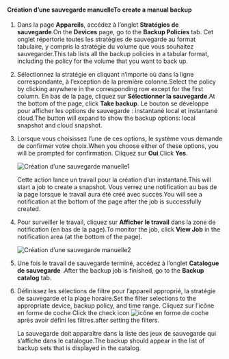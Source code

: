 <!--author=SharS last changed: 9/17/15-->

#### <a name="to-create-a-manual-backup"></a><span data-ttu-id="d0e2c-101">Création d’une sauvegarde manuelle</span><span class="sxs-lookup"><span data-stu-id="d0e2c-101">To create a manual backup</span></span>
1. <span data-ttu-id="d0e2c-102">Dans la page **Appareils**, accédez à l’onglet **Stratégies de sauvegarde**.</span><span class="sxs-lookup"><span data-stu-id="d0e2c-102">On the **Devices** page, go to the **Backup Policies** tab.</span></span> <span data-ttu-id="d0e2c-103">Cet onglet répertorie toutes les stratégies de sauvegarde au format tabulaire, y compris la stratégie du volume que vous souhaitez sauvegarder.</span><span class="sxs-lookup"><span data-stu-id="d0e2c-103">This tab lists all the backup policies in a tabular format, including the policy for the volume that you want to back up.</span></span>
2. <span data-ttu-id="d0e2c-104">Sélectionnez la stratégie en cliquant n’importe où dans la ligne correspondante, à l’exception de la première colonne.</span><span class="sxs-lookup"><span data-stu-id="d0e2c-104">Select the policy by clicking anywhere in the corresponding row except for the first column.</span></span> <span data-ttu-id="d0e2c-105">En bas de la page, cliquez sur **Sélectionner la sauvegarde**.</span><span class="sxs-lookup"><span data-stu-id="d0e2c-105">At the bottom of the page, click **Take backup**.</span></span> <span data-ttu-id="d0e2c-106">Le bouton se développe pour afficher les options de sauvegarde : instantané local et instantané cloud.</span><span class="sxs-lookup"><span data-stu-id="d0e2c-106">The button will expand to show the backup options: local snapshot and cloud snapshot.</span></span> 
3. <span data-ttu-id="d0e2c-107">Lorsque vous choisissez l’une de ces options, le système vous demande de confirmer votre choix.</span><span class="sxs-lookup"><span data-stu-id="d0e2c-107">When you choose either of these options, you will be prompted for confirmation.</span></span> <span data-ttu-id="d0e2c-108">Cliquez sur **Oui**.</span><span class="sxs-lookup"><span data-stu-id="d0e2c-108">Click **Yes**.</span></span> 
   
    ![Création d’une sauvegarde manuelle1](./media/storsimple-create-manual-backup-gov/HCS_CreateManualBackup1-gov-include.png)
   
    <span data-ttu-id="d0e2c-110">Cette action lance un travail pour la création d’un instantané.</span><span class="sxs-lookup"><span data-stu-id="d0e2c-110">This will start a job to create a snapshot.</span></span> <span data-ttu-id="d0e2c-111">Vous verrez une notification au bas de la page lorsque le travail aura été créé avec succès.</span><span class="sxs-lookup"><span data-stu-id="d0e2c-111">You will see a notification at the bottom of the page after the job is successfully created.</span></span>
4. <span data-ttu-id="d0e2c-112">Pour surveiller le travail, cliquez sur **Afficher le travail** dans la zone de notification (en bas de la page).</span><span class="sxs-lookup"><span data-stu-id="d0e2c-112">To monitor the job, click **View Job** in the notification area (at the bottom of the page).</span></span> 
   
    ![Création d’une sauvegarde manuelle2](./media/storsimple-create-manual-backup-gov/HCS_CreateManualBackup2-gov-include.png)
5. <span data-ttu-id="d0e2c-114">Une fois le travail de sauvegarde terminé, accédez à l’onglet **Catalogue de sauvegarde** .</span><span class="sxs-lookup"><span data-stu-id="d0e2c-114">After the backup job is finished, go to the **Backup catalog** tab.</span></span>
6. <span data-ttu-id="d0e2c-115">Définissez les sélections de filtre pour l’appareil approprié, la stratégie de sauvegarde et la plage horaire.</span><span class="sxs-lookup"><span data-stu-id="d0e2c-115">Set the filter selections to the appropriate device, backup policy, and time range.</span></span> <span data-ttu-id="d0e2c-116">Cliquez sur l’icône en forme de coche </span><span class="sxs-lookup"><span data-stu-id="d0e2c-116">Click the check icon</span></span> ![icône en forme de coche](./media/storsimple-create-manual-backup/HCS_CheckIcon-include.png) <span data-ttu-id="d0e2c-118">après avoir défini les filtres.</span><span class="sxs-lookup"><span data-stu-id="d0e2c-118">after setting the filters.</span></span>
   
   <span data-ttu-id="d0e2c-119">La sauvegarde doit apparaître dans la liste des jeux de sauvegarde qui s’affiche dans le catalogue.</span><span class="sxs-lookup"><span data-stu-id="d0e2c-119">The backup should appear in the list of backup sets that is displayed in the catalog.</span></span>

